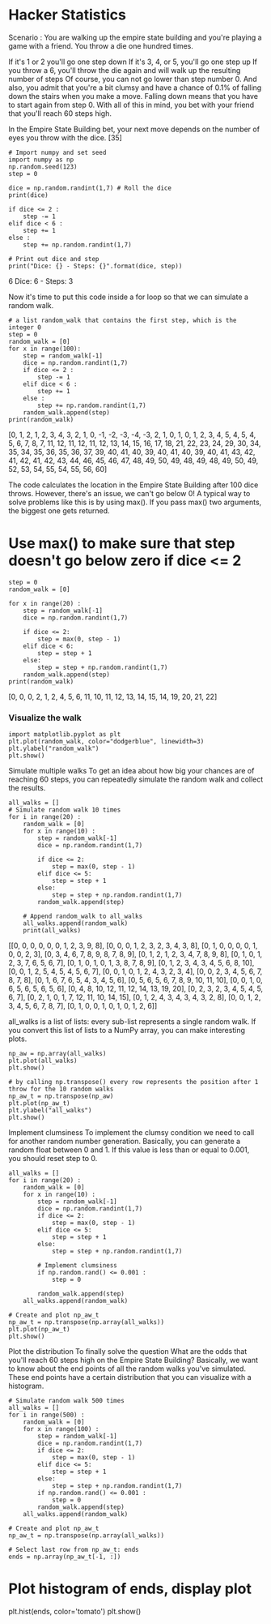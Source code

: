 # Hacker Statistics
Scenario : You are walking up the empire state building and you're playing a game with a friend. You throw a die one hundred times.

If it's 1 or 2 you'll go one step down
If it's 3, 4, or 5, you'll go one step up
If you throw a 6, you'll throw the die again and will walk up the resulting number of steps
Of course, you can not go lower than step number 0. And also, you admit that you're a bit clumsy and have a chance of 0.1% of falling down the stairs when you make a move. Falling down means that you have to start again from step 0. With all of this in mind, you bet with your friend that you'll reach 60 steps high.

In the Empire State Building bet, your next move depends on the number of eyes you throw with the dice.
[35]

```
# Import numpy and set seed
import numpy as np
np.random.seed(123)
step = 0

dice = np.random.randint(1,7) # Roll the dice   
print(dice)

if dice <= 2 :
    step -= 1
elif dice < 6 :
    step += 1
else :
    step += np.random.randint(1,7)

# Print out dice and step
print("Dice: {} - Steps: {}".format(dice, step))
```
6
Dice: 6 - Steps: 3

Now it's time to put this code inside a for loop so that we can simulate a random walk.

```
# a list random_walk that contains the first step, which is the integer 0
step = 0
random_walk = [0]
for x in range(100):
    step = random_walk[-1]
    dice = np.random.randint(1,7)
    if dice <= 2 :
        step -= 1
    elif dice < 6 :
        step += 1
    else :
        step += np.random.randint(1,7)
    random_walk.append(step)
print(random_walk)
```
[0, 1, 2, 1, 2, 3, 4, 3, 2, 1, 0, -1, -2, -3, -4, -3, 2, 1, 0, 1, 0, 1, 2, 3, 4, 5, 4, 5, 4, 5, 6, 7, 8, 7, 11, 12, 11, 12, 11, 12, 13, 14, 15, 16, 17, 18, 21, 22, 23, 24, 29, 30, 34, 35, 34, 35, 36, 35, 36, 37, 39, 40, 41, 40, 39, 40, 41, 40, 39, 40, 41, 43, 42, 41, 42, 41, 42, 43, 44, 46, 45, 46, 47, 48, 49, 50, 49, 48, 49, 48, 49, 50, 49, 52, 53, 54, 55, 54, 55, 56, 60]

The code calculates the location in the Empire State Building after 100 dice throws. However, there's an issue, we can't go below 0! A typical way to solve problems like this is by using max(). If you pass max() two arguments, the biggest one gets returned.

# Use max() to make sure that step doesn't go below zero if dice <= 2
```
step = 0
random_walk = [0]

for x in range(20) :
    step = random_walk[-1]
    dice = np.random.randint(1,7)

    if dice <= 2:
        step = max(0, step - 1)
    elif dice < 6:
        step = step + 1
    else:
        step = step + np.random.randint(1,7)
    random_walk.append(step)
print(random_walk)
```
[0, 0, 0, 2, 1, 2, 4, 5, 6, 11, 10, 11, 12, 13, 14, 15, 14, 19, 20, 21, 22]

### Visualize the walk
```
import matplotlib.pyplot as plt
plt.plot(random_walk, color="dodgerblue", linewidth=3)
plt.ylabel("random_walk")
plt.show()
```
Simulate multiple walks
To get an idea about how big your chances are of reaching 60 steps, you can repeatedly simulate the random walk and collect the results.
```
all_walks = []
# Simulate random walk 10 times
for i in range(20) :
    random_walk = [0]
    for x in range(10) :
        step = random_walk[-1]
        dice = np.random.randint(1,7)

        if dice <= 2:
            step = max(0, step - 1)
        elif dice <= 5:
            step = step + 1
        else:
            step = step + np.random.randint(1,7)
        random_walk.append(step)
        
    # Append random_walk to all_walks
    all_walks.append(random_walk)
    print(all_walks)
```
[[0, 0, 0, 0, 0, 0, 1, 2, 3, 9, 8], [0, 0, 0, 1, 2, 3, 2, 3, 4, 3, 8], [0, 1, 0, 0, 0, 0, 1, 0, 0, 2, 3], [0, 3, 4, 6, 7, 8, 9, 8, 7, 8, 9], [0, 1, 2, 1, 2, 3, 4, 7, 8, 9, 8], [0, 1, 0, 1, 2, 3, 7, 6, 5, 6, 7], [0, 1, 0, 1, 0, 1, 3, 8, 7, 8, 9], [0, 1, 2, 3, 4, 3, 4, 5, 6, 8, 10], [0, 0, 1, 2, 5, 4, 5, 4, 5, 6, 7], [0, 0, 1, 0, 1, 2, 4, 3, 2, 3, 4], [0, 0, 2, 3, 4, 5, 6, 7, 8, 7, 8], [0, 1, 6, 7, 6, 5, 4, 3, 4, 5, 6], [0, 5, 6, 5, 6, 7, 8, 9, 10, 11, 10], [0, 0, 1, 0, 6, 5, 6, 5, 6, 5, 6], [0, 4, 8, 10, 12, 11, 12, 14, 13, 19, 20], [0, 2, 3, 2, 3, 4, 5, 4, 5, 6, 7], [0, 2, 1, 0, 1, 7, 12, 11, 10, 14, 15], [0, 1, 2, 4, 3, 4, 3, 4, 3, 2, 8], [0, 0, 1, 2, 3, 4, 5, 6, 7, 8, 7], [0, 1, 0, 0, 1, 0, 1, 0, 1, 2, 6]]

all_walks is a list of lists: every sub-list represents a single random walk. If you convert this list of lists to a NumPy array, you can make interesting plots.
```
np_aw = np.array(all_walks)
plt.plot(all_walks)
plt.show()
```
```
# by calling np.transpose() every row represents the position after 1 throw for the 10 random walks
np_aw_t = np.transpose(np_aw)
plt.plot(np_aw_t)
plt.ylabel("all_walks")
plt.show()
```

Implement clumsiness
To implement the clumsy condition we need to call for another random number generation. Basically, you can generate a random float between 0 and 1. If this value is less than or equal to 0.001, you should reset step to 0.
```
all_walks = []
for i in range(20) :
    random_walk = [0]
    for x in range(10) :
        step = random_walk[-1]
        dice = np.random.randint(1,7)
        if dice <= 2:
            step = max(0, step - 1)
        elif dice <= 5:
            step = step + 1
        else:
            step = step + np.random.randint(1,7)

        # Implement clumsiness
        if np.random.rand() <= 0.001 :
            step = 0

        random_walk.append(step)
    all_walks.append(random_walk)

# Create and plot np_aw_t
np_aw_t = np.transpose(np.array(all_walks))
plt.plot(np_aw_t)
plt.show()
```
Plot the distribution
To finally solve the question What are the odds that you'll reach 60 steps high on the Empire State Building? Basically, we want to know about the end points of all the random walks you've simulated. These end points have a certain distribution that you can visualize with a histogram.

```
# Simulate random walk 500 times
all_walks = []
for i in range(500) :
    random_walk = [0]
    for x in range(100) :
        step = random_walk[-1]
        dice = np.random.randint(1,7)
        if dice <= 2:
            step = max(0, step - 1)
        elif dice <= 5:
            step = step + 1
        else:
            step = step + np.random.randint(1,7)
        if np.random.rand() <= 0.001 :
            step = 0
        random_walk.append(step)
    all_walks.append(random_walk)

# Create and plot np_aw_t
np_aw_t = np.transpose(np.array(all_walks))

# Select last row from np_aw_t: ends
ends = np.array(np_aw_t[-1, :])
```

# Plot histogram of ends, display plot
plt.hist(ends, color='tomato')
plt.show()
